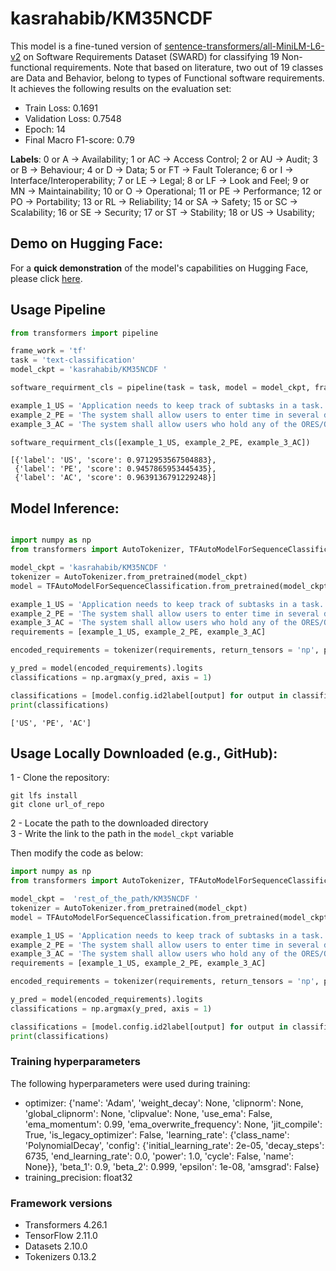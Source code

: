 # kasrahabib/KM35NCDF

This model is a fine-tuned version of [sentence-transformers/all-MiniLM-L6-v2](https://huggingface.co/sentence-transformers/all-MiniLM-L6-v2) on Software Requirements Dataset (SWARD) for classifying 19 Non-functional requirements. Note that based on literature, two out of 19 classes are Data and Behavior, belong to types of Functional software requirements. It achieves the following results on the evaluation set:
- Train Loss: 0.1691
- Validation Loss: 0.7548
- Epoch: 14
- Final Macro F1-score: 0.79


<b>Labels</b>: 
0 or A -> Availability;
1 or AC -> Access Control;
2 or AU -> Audit;
3 or B -> Behaviour;
4 or D -> Data;
5 or FT -> Fault Tolerance;
6 or I -> Interface/Interoperability;
7 or LE -> Legal;
8 or LF -> Look and Feel;
9 or MN -> Maintainability;
10 or O -> Operational;
11 or PE -> Performance;
12 or PO -> Portability;
13 or RL -> Reliability;
14 or SA -> Safety;
15 or SC -> Scalability;
16 or SE -> Security;
17 or ST -> Stability;
18 or US -> Usability;

## Demo on Hugging Face:
For a **quick demonstration** of the model's capabilities on Hugging Face, please click [here](https://huggingface.co/kasrahabib/KM35NCDF).

## Usage Pipeline
```python
from transformers import pipeline

frame_work = 'tf'
task = 'text-classification'
model_ckpt = 'kasrahabib/KM35NCDF '

software_requirment_cls = pipeline(task = task, model = model_ckpt, framework = frame_work)

example_1_US = 'Application needs to keep track of subtasks in a task.'
example_2_PE = 'The system shall allow users to enter time in several different formats.'
example_3_AC = 'The system shall allow users who hold any of the ORES/ORELSE/PROVIDER keys to be viewed as a clinical user and has full access privileges to all problem list options.'

software_requirment_cls([example_1_US, example_2_PE, example_3_AC])
```
```
[{'label': 'US', 'score': 0.9712953567504883},
 {'label': 'PE', 'score': 0.9457865953445435},
 {'label': 'AC', 'score': 0.9639136791229248}]
```

## Model Inference:
```python

import numpy as np
from transformers import AutoTokenizer, TFAutoModelForSequenceClassification

model_ckpt = 'kasrahabib/KM35NCDF '
tokenizer = AutoTokenizer.from_pretrained(model_ckpt)
model = TFAutoModelForSequenceClassification.from_pretrained(model_ckpt)

example_1_US = 'Application needs to keep track of subtasks in a task.'
example_2_PE = 'The system shall allow users to enter time in several different formats.'
example_3_AC = 'The system shall allow users who hold any of the ORES/ORELSE/PROVIDER keys to be viewed as a clinical user and has full access privileges to all problem list options.'
requirements = [example_1_US, example_2_PE, example_3_AC]

encoded_requirements = tokenizer(requirements, return_tensors = 'np', padding = 'longest')

y_pred = model(encoded_requirements).logits
classifications = np.argmax(y_pred, axis = 1)

classifications = [model.config.id2label[output] for output in classifications]
print(classifications)
```
```
['US', 'PE', 'AC']
```

## Usage Locally Downloaded (e.g., GitHub):


  1  - Clone the repository:
```shell
git lfs install
git clone url_of_repo
```
  2  - Locate the path to the downloaded directory <br>
  3  - Write the link to the path in the ```model_ckpt``` variable <br>
    
Then modify the code as below:
```python
import numpy as np
from transformers import AutoTokenizer, TFAutoModelForSequenceClassification

model_ckpt =  'rest_of_the_path/KM35NCDF '
tokenizer = AutoTokenizer.from_pretrained(model_ckpt)
model = TFAutoModelForSequenceClassification.from_pretrained(model_ckpt)

example_1_US = 'Application needs to keep track of subtasks in a task.'
example_2_PE = 'The system shall allow users to enter time in several different formats.'
example_3_AC = 'The system shall allow users who hold any of the ORES/ORELSE/PROVIDER keys to be viewed as a clinical user and has full access privileges to all problem list options.'
requirements = [example_1_US, example_2_PE, example_3_AC]

encoded_requirements = tokenizer(requirements, return_tensors = 'np', padding = 'longest')

y_pred = model(encoded_requirements).logits
classifications = np.argmax(y_pred, axis = 1)

classifications = [model.config.id2label[output] for output in classifications]
print(classifications)
```

### Training hyperparameters

The following hyperparameters were used during training:
- optimizer: {'name': 'Adam', 'weight_decay': None, 'clipnorm': None, 'global_clipnorm': None, 'clipvalue': None, 'use_ema': False, 'ema_momentum': 0.99, 'ema_overwrite_frequency': None, 'jit_compile': True, 'is_legacy_optimizer': False, 'learning_rate': {'class_name': 'PolynomialDecay', 'config': {'initial_learning_rate': 2e-05, 'decay_steps': 6735, 'end_learning_rate': 0.0, 'power': 1.0, 'cycle': False, 'name': None}}, 'beta_1': 0.9, 'beta_2': 0.999, 'epsilon': 1e-08, 'amsgrad': False}
- training_precision: float32

### Framework versions

- Transformers 4.26.1
- TensorFlow 2.11.0
- Datasets 2.10.0
- Tokenizers 0.13.2
